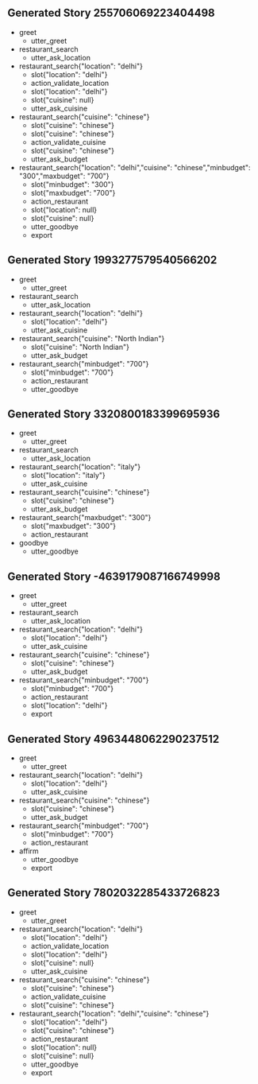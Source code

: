 ## Generated Story 255706069223404498
* greet
    - utter_greet
* restaurant_search
    - utter_ask_location
* restaurant_search{"location": "delhi"}
    - slot{"location": "delhi"}
    - action_validate_location
    - slot{"location": "delhi"}
    - slot{"cuisine": null}
    - utter_ask_cuisine
* restaurant_search{"cuisine": "chinese"}
    - slot{"cuisine": "chinese"}
    - slot{"cuisine": "chinese"}
    - action_validate_cuisine
    - slot{"cuisine": "chinese"}
    - utter_ask_budget
* restaurant_search{"location": "delhi","cuisine": "chinese","minbudget": "300","maxbudget": "700"}
    - slot{"minbudget": "300"}
    - slot{"maxbudget": "700"}
    - action_restaurant
    - slot{"location": null}
    - slot{"cuisine": null}
    - utter_goodbye
    - export

## Generated Story 1993277579540566202
* greet
    - utter_greet
* restaurant_search
    - utter_ask_location
* restaurant_search{"location": "delhi"}
    - slot{"location": "delhi"}
    - utter_ask_cuisine
* restaurant_search{"cuisine": "North Indian"}
    - slot{"cuisine": "North Indian"}
    - utter_ask_budget
* restaurant_search{"minbudget": "700"}
    - slot{"minbudget": "700"}
    - action_restaurant
    - utter_goodbye

## Generated Story 3320800183399695936
* greet
    - utter_greet
* restaurant_search
    - utter_ask_location
* restaurant_search{"location": "italy"}
    - slot{"location": "italy"}
	- utter_ask_cuisine
* restaurant_search{"cuisine": "chinese"}
    - slot{"cuisine": "chinese"}
    - utter_ask_budget
* restaurant_search{"maxbudget": "300"}
    - slot{"maxbudget": "300"}
    - action_restaurant
* goodbye
    - utter_goodbye

## Generated Story -4639179087166749998
* greet
    - utter_greet
* restaurant_search
    - utter_ask_location
* restaurant_search{"location": "delhi"}
    - slot{"location": "delhi"}
    - utter_ask_cuisine
* restaurant_search{"cuisine": "chinese"}
    - slot{"cuisine": "chinese"}
    - utter_ask_budget
* restaurant_search{"minbudget": "700"}
    - slot{"minbudget": "700"}
    - action_restaurant
    - slot{"location": "delhi"}
    - export


## Generated Story 4963448062290237512
* greet
    - utter_greet
* restaurant_search{"location": "delhi"}
    - slot{"location": "delhi"}
    - utter_ask_cuisine
* restaurant_search{"cuisine": "chinese"}
    - slot{"cuisine": "chinese"}
    - utter_ask_budget
* restaurant_search{"minbudget": "700"}
    - slot{"minbudget": "700"}
    - action_restaurant
* affirm
    - utter_goodbye
    - export
    
## Generated Story 7802032285433726823
* greet
    - utter_greet
* restaurant_search{"location": "delhi"}
    - slot{"location": "delhi"}
    - action_validate_location
    - slot{"location": "delhi"}
    - slot{"cuisine": null}
    - utter_ask_cuisine
* restaurant_search{"cuisine": "chinese"}
    - slot{"cuisine": "chinese"}
    - action_validate_cuisine
    - slot{"cuisine": "chinese"}
* restaurant_search{"location": "delhi","cuisine": "chinese"}
    - slot{"location": "delhi"}
    - slot{"cuisine": "chinese"}
    - action_restaurant
    - slot{"location": null}
    - slot{"cuisine": null}
    - utter_goodbye
    - export
    
    
